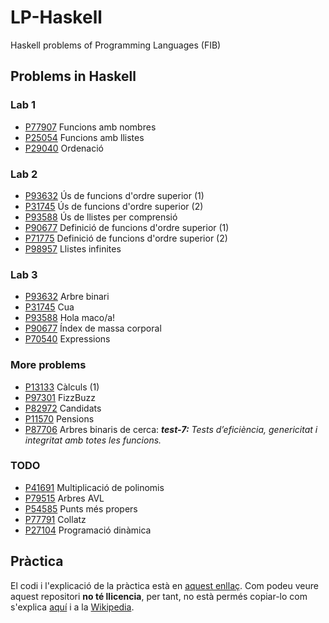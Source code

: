 # LP-Haskell
Haskell problems of Programming Languages (FIB)

## Problems in Haskell

### Lab 1

- [P77907](lab1/P77907_ca/P77907.hs) Funcions amb nombres
- [P25054](lab1/P25054_ca/P25054.hs) Funcions amb llistes
- [P29040](lab1/P29040_ca/P29040.hs) Ordenació

### Lab 2

- [P93632](lab2/P93632_ca/P93632.hs) Ús de funcions d'ordre superior (1)
- [P31745](lab2/P31745_ca/P31745.hs) Ús de funcions d'ordre superior (2)
- [P93588](lab2/P93588_ca/P93588.hs) Ús de llistes per comprensió
- [P90677](lab2/P90677_ca/P90677.hs) Definició de funcions d'ordre superior (1)
- [P71775](lab2/P71775_ca/P71775.hs) Definició de funcions d'ordre superior (2)
- [P98957](lab2/P98957_ca/P98957.hs) Llistes infinites

### Lab 3

- [P93632](lab3/P37072_ca/P37072.hs) Arbre binari
- [P31745](lab3/P80618_ca/P80618.hs) Cua
- [P93588](lab3/P87974_ca/P87974.hs) Hola maco/a!
- [P90677](lab3/P87082_ca/P87082.hs) Índex de massa corporal
- [P70540](lab3/P70540_ca/P70540.hs) Expressions

### More problems

- [P13133](more/P13133_ca/P13133.hs) Càlculs (1)
- [P97301](more/P97301_ca/P97301.hs) FizzBuzz
- [P82972](more/P82972_ca/P82972.hs) Candidats
- [P11570](more/P11570_ca/P11570.hs) Pensions
- [P87706](more/P87706_ca/P87706.hs) Arbres binaris de cerca: ***test-7:** Tests d’eficiència, genericitat i integritat amb totes les funcions.*


### TODO

- [P41691](more/P41691_ca/) Multiplicació de polinomis
- [P79515](more/P79515_ca/) Arbres AVL
- [P54585](more/P54585_ca/) Punts més propers
- [P77791](more/P77791_ca/) Collatz
- [P27104](more/P27104_ca/) Programació dinàmica

## Pràctica

El codi i l'explicació de la pràctica està en [aquest enllaç](practica/). Com podeu veure aquest repositori **no té llicencia**, per tant, no està permés copiar-lo com s'explica [aquí](https://choosealicense.com/no-license/) i a la [Wikipedia](https://en.wikipedia.org/wiki/License-free_software).

